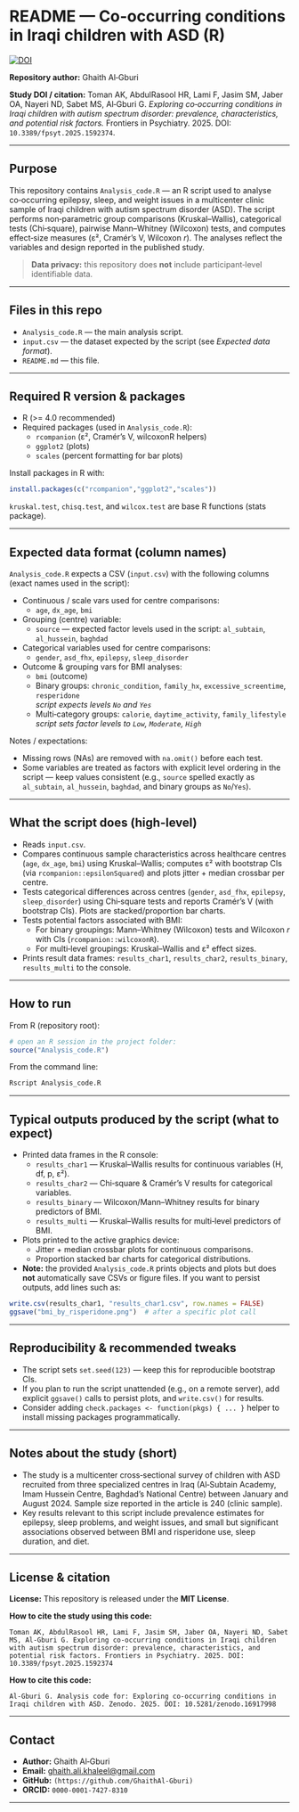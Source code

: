 # README — Co-occurring conditions in Iraqi children with ASD (R)

[![DOI](https://zenodo.org/badge/DOI/10.5281/zenodo.16917998.svg)](https://doi.org/10.5281/zenodo.16917998)

**Repository author:** Ghaith Al‑Gburi

**Study DOI / citation:** Toman AK, AbdulRasool HR, Lami F, Jasim SM, Jaber OA, Nayeri ND, Sabet MS, Al‑Gburi G. *Exploring co‑occurring conditions in Iraqi children with autism spectrum disorder: prevalence, characteristics, and potential risk factors.* Frontiers in Psychiatry. 2025. DOI: `10.3389/fpsyt.2025.1592374`.

---

## Purpose
This repository contains `Analysis_code.R` — an R script used to analyse co‑occurring epilepsy, sleep, and weight issues in a multicenter clinic sample of Iraqi children with autism spectrum disorder (ASD). The script performs non‑parametric group comparisons (Kruskal–Wallis), categorical tests (Chi‑square), pairwise Mann–Whitney (Wilcoxon) tests, and computes effect‑size measures (ε², Cramér’s V, Wilcoxon *r*). The analyses reflect the variables and design reported in the published study.

> **Data privacy:** this repository does **not** include participant‑level identifiable data.

---

## Files in this repo
- `Analysis_code.R` — the main analysis script.  
- `input.csv` — the dataset expected by the script (see *Expected data format*).  
- `README.md` — this file.

---

## Required R version & packages
- R (>= 4.0 recommended)  
- Required packages (used in `Analysis_code.R`):  
  - `rcompanion` (ε², Cramér’s V, wilcoxonR helpers)  
  - `ggplot2` (plots)  
  - `scales` (percent formatting for bar plots)  

Install packages in R with:

```r
install.packages(c("rcompanion","ggplot2","scales"))
```

`kruskal.test`, `chisq.test`, and `wilcox.test` are base R functions (stats package).

---

## Expected data format (column names)
`Analysis_code.R` expects a CSV (`input.csv`) with the following columns (exact names used in the script):

- Continuous / scale vars used for centre comparisons:
  - `age`, `dx_age`, `bmi`
- Grouping (centre) variable:
  - `source` — expected factor levels used in the script: `al_subtain`, `al_hussein`, `baghdad`
- Categorical variables used for centre comparisons:
  - `gender`, `asd_fhx`, `epilepsy`, `sleep_disorder`
- Outcome & grouping vars for BMI analyses:
  - `bmi` (outcome)
  - Binary groups: `chronic_condition`, `family_hx`, `excessive_screentime`, `resperidone`  
    *script expects levels `No` and `Yes`*
  - Multi‑category groups: `calorie`, `daytime_activity`, `family_lifestyle`  
    *script sets factor levels to `Low`, `Moderate`, `High`*

Notes / expectations:
- Missing rows (NAs) are removed with `na.omit()` before each test.  
- Some variables are treated as factors with explicit level ordering in the script — keep values consistent (e.g., `source` spelled exactly as `al_subtain`, `al_hussein`, `baghdad`, and binary groups as `No`/`Yes`).

---

## What the script does (high-level)
- Reads `input.csv`.  
- Compares continuous sample characteristics across healthcare centres (`age`, `dx_age`, `bmi`) using Kruskal–Wallis; computes ε² with bootstrap CIs (via `rcompanion::epsilonSquared`) and plots jitter + median crossbar per centre.  
- Tests categorical differences across centres (`gender`, `asd_fhx`, `epilepsy`, `sleep_disorder`) using Chi‑square tests and reports Cramér’s V (with bootstrap CIs). Plots are stacked/proportion bar charts.  
- Tests potential factors associated with BMI:
  - For binary groupings: Mann–Whitney (Wilcoxon) tests and Wilcoxon *r* with CIs (`rcompanion::wilcoxonR`).
  - For multi‑level groupings: Kruskal–Wallis and ε² effect sizes.
- Prints result data frames: `results_char1`, `results_char2`, `results_binary`, `results_multi` to the console.

---

## How to run
From R (repository root):

```r
# open an R session in the project folder:
source("Analysis_code.R")
```

From the command line:

```bash
Rscript Analysis_code.R
```

---

## Typical outputs produced by the script (what to expect)
- Printed data frames in the R console:
  - `results_char1` — Kruskal–Wallis results for continuous variables (H, df, p, ε²).  
  - `results_char2` — Chi‑square & Cramér’s V results for categorical variables.  
  - `results_binary` — Wilcoxon/Mann–Whitney results for binary predictors of BMI.  
  - `results_multi` — Kruskal–Wallis results for multi‑level predictors of BMI.  
- Plots printed to the active graphics device:
  - Jitter + median crossbar plots for continuous comparisons.  
  - Proportion stacked bar charts for categorical distributions.  
- **Note:** the provided `Analysis_code.R` prints objects and plots but does **not** automatically save CSVs or figure files. If you want to persist outputs, add lines such as:

```r
write.csv(results_char1, "results_char1.csv", row.names = FALSE)
ggsave("bmi_by_risperidone.png")  # after a specific plot call
```

---

## Reproducibility & recommended tweaks
- The script sets `set.seed(123)` — keep this for reproducible bootstrap CIs.  
- If you plan to run the script unattended (e.g., on a remote server), add explicit `ggsave()` calls to persist plots, and `write.csv()` for results.  
- Consider adding `check.packages <- function(pkgs) { ... }` helper to install missing packages programmatically.

---

## Notes about the study (short)
- The study is a multicenter cross‑sectional survey of children with ASD recruited from three specialized centres in Iraq (Al‑Subtain Academy, Imam Hussein Centre, Baghdad’s National Centre) between January and August 2024. Sample size reported in the article is 240 (clinic sample).
- Key results relevant to this script include prevalence estimates for epilepsy, sleep problems, and weight issues, and small but significant associations observed between BMI and risperidone use, sleep duration, and diet.

---

## License & citation
**License:** This repository is released under the **MIT License**.

**How to cite the study using this code:**  

```
Toman AK, AbdulRasool HR, Lami F, Jasim SM, Jaber OA, Nayeri ND, Sabet MS, Al‑Gburi G. Exploring co‑occurring conditions in Iraqi children with autism spectrum disorder: prevalence, characteristics, and potential risk factors. Frontiers in Psychiatry. 2025. DOI: 10.3389/fpsyt.2025.1592374
```

**How to cite this code:**  

```
Al-Gburi G. Analysis code for: Exploring co-occurring conditions in Iraqi children with ASD. Zenodo. 2025. DOI: 10.5281/zenodo.16917998
```

---

## Contact
- **Author:** Ghaith Al‑Gburi
- **Email:** ghaith.ali.khaleel@gmail.com 
- **GitHub:** `(https://github.com/GhaithAl-Gburi)`  
- **ORCID:** `0000-0001-7427-8310` 


---


